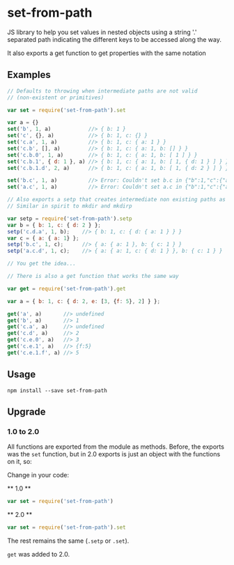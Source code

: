 set-from-path
=============

JS library to help you set values in nested objects using a string '.'
separated path indicating the different keys to be accessed along the way.

It also exports a get function to get properties with the same notation

Examples
--------

```js
// Defaults to throwing when intermediate paths are not valid
// (non-existent or primitives)

var set = require('set-from-path').set

var a = {}
set('b', 1, a)            //> { b: 1 }
set('c', {}, a)           //> { b: 1, c: {} }
set('c.a', 1, a)          //> { b: 1, c: { a: 1 } }
set('c.b', [], a)         //> { b: 1, c: { a: 1, b: [] } }
set('c.b.0', 1, a)        //> { b: 1, c: { a: 1, b: [ 1 ] } }
set('c.b.1', { d: 1 }, a) //> { b: 1, c: { a: 1, b: [ 1, { d: 1 } ] } }
set('c.b.1.d', 2, a)      //> { b: 1, c: { a: 1, b: [ 1, { d: 2 } ] } }

set('b.c', 1, a)          //> Error: Couldn't set b.c in {"b":1,"c":{"a" ...
set('a.c', 1, a)          //> Error: Couldn't set a.c in {"b":1,"c":{"a" ...

// Also exports a setp that creates intermediate non existing paths as objects
// Similar in spirit to mkdir and mkdirp

var setp = require('set-from-path').setp
var b = { b: 1, c: { d: 2 } };
setp('c.d.a', 1, b);    //> { b: 1, c: { d: { a: 1 } } }
var c = { a: { a: 1} };
setp('b.c', 1, c);      //> { a: { a: 1 }, b: { c: 1 } }
setp('a.c.d', 1, c);    //> { a: { a: 1, c: { d: 1 } }, b: { c: 1 } }

// You get the idea...

// There is also a get function that works the same way

var get = require('set-from-path').get

var a = { b: 1, c: { d: 2, e: [3, {f: 5}, 2] } };

get('a', a)       //> undefined
get('b', a)       //> 1
get('c.a', a)     //> undefined
get('c.d', a)     //> 2
get('c.e.0', a)   //> 3
get('c.e.1', a)   //> {f:5}
get('c.e.1.f', a) //> 5

```

Usage
-----

```
npm install --save set-from-path
```

Upgrade
-------

### 1.0 to 2.0

All functions are exported from the module as methods. Before, the exports was
the `set` function, but in 2.0 exports is just an object with the
functions on it, so:

Change in your code:

** 1.0 **
```js
var set = require('set-from-path')
```

** 2.0 **
```js
var set = require('set-from-path').set
```

The rest remains the same (`.setp` or `.set`).

`get` was added to 2.0.

